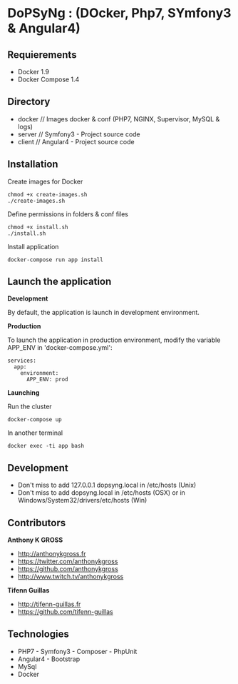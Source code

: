 # DoPSyNg : (DOcker, Php7, SYmfony3 & Angular4)

## Requierements
- Docker 1.9
- Docker Compose 1.4

## Directory 
- docker    // Images docker & conf (PHP7, NGINX, Supervisor, MySQL & logs)
- server    // Symfony3 - Project source code
- client    // Angular4 - Project source code

## Installation 

Create images for Docker
```console
chmod +x create-images.sh
./create-images.sh
```

Define permissions in folders & conf files
```console
chmod +x install.sh
./install.sh
```

Install application
```console
docker-compose run app install
```
## Launch the application

**Development**

By default, the application is launch in development environment.

**Production**

To launch the application in production environment, modify the variable APP_ENV in 'docker-compose.yml':
```console
services:
  app:
    environment:
      APP_ENV: prod
```

**Launching**

Run the cluster
```console
docker-compose up
```

In another terminal
```console
docker exec -ti app bash
```

## Development 

- Don't miss to add 127.0.0.1 dopsyng.local in /etc/hosts (Unix)
- Don't miss to add <VM ip> dopsyng.local in /etc/hosts (OSX) or in Windows/System32/drivers/etc/hosts (Win)

## Contributors

**Anthony K GROSS**
- <http://anthonykgross.fr>
- <https://twitter.com/anthonykgross>
- <https://github.com/anthonykgross>
- <http://www.twitch.tv/anthonykgross>

**Tifenn Guillas**
- <http://tifenn-guillas.fr>
- <https://github.com/tifenn-guillas>

## Technologies
- PHP7 - Symfony3 - Composer - PhpUnit
- Angular4 - Bootstrap
- MySql
- Docker
